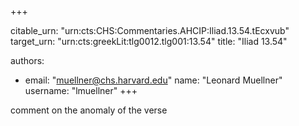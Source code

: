 +++


citable_urn: "urn:cts:CHS:Commentaries.AHCIP:Iliad.13.54.tEcxvub"
target_urn: "urn:cts:greekLit:tlg0012.tlg001:13.54"
title: "Iliad 13.54"

authors:
- email: "muellner@chs.harvard.edu"
  name: "Leonard Muellner"
  username: "lmuellner"
+++

<p>comment on the anomaly of the verse</p>